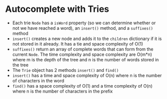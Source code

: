 # Autocomplete with Tries

- Each trie `Node` has a `isWord` property (so we can determine whether or not we have reached a word), an `insert()` method, and a `suffixes()` method
- `insert()` creates a new node and adds it to the `children` dictionary if it is not stored in it already. It has a tie and space complexity of O(1)
- `suffixes()` return an array of complete words that can form from the current `Node`. The time complexity and space complexity are O(m*n) where m is the depth of the tree and n is the number of words stored in the tree
- The `Trie` object has 2 methods `insert()` and `find()`
- `insert()` has a time and space complexity of O(n) where n is the number of characters in the word
- `find()` has a space complexity of O(1) and a time complexity of O(n) where n is the number of characters in the prefix

